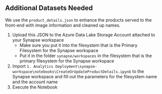 ## Additional Datasets Needed
  
We use the `product_details.json` to enhance the products served to the front-end with image information and cleaned up names.  
  
1. Upload this JSON to the Azure Data Lake Storage Account attached to your Synapse workspace  
    - Make sure you put it into the filesystem that is the Primary Filesystem for the Synapse workspace  
    - Put it in the folder `synapse/workspaces` in the filesystem that is the primary filesystem for the Synapse workspace
2. Import `1. Analytics Deployment\synapse-workspace\notebooks\CreateOrUpdateProductDetails.ipynb` to the Synapse workspace and fill out the parameters for the filesystem name and the account name  
3. Execute the Notebook  